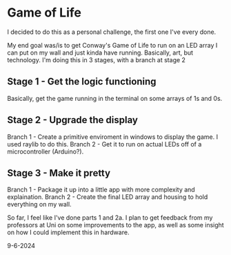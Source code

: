 # Game of Life

I decided to do this as a personal challenge, the first one I've every done. 

My end goal was/is to get Conway's Game of Life to run on an LED array I can put on my wall and just kinda have running. Basically, art, but technology.
I'm doing this in 3 stages, with a branch at stage 2


## Stage 1 - Get the logic functioning

  Basically, get the game running in the terminal on some arrays of 1s and 0s.


## Stage 2 - Upgrade the display

  Branch 1 - Create a primitive enviroment in windows to display the game. I used raylib to do this.
  Branch 2 - Get it to run on actual LEDs off of a microcontroller (Arduino?).


## Stage 3 - Make it pretty

  Branch 1 - Package it up into a little app with more complexity and explaination.
  Branch 2 - Create the final LED array and housing to hold everything on my wall.



So far, I feel like I've done parts 1 and 2a. I plan to get feedback from my professors at Uni on some improvements to the app, as well as some insight on how I could implement this in hardware. 

9-6-2024
